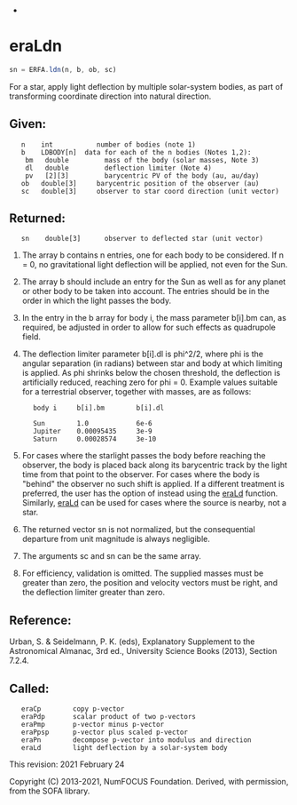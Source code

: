 +
# eraLdn

```js
sn = ERFA.ldn(n, b, ob, sc)
```

For a star, apply light deflection by multiple solar-system bodies,
as part of transforming coordinate direction into natural direction.

## Given:
```
   n    int           number of bodies (note 1)
   b    LDBODY[n]  data for each of the n bodies (Notes 1,2):
    bm   double         mass of the body (solar masses, Note 3)
    dl   double         deflection limiter (Note 4)
    pv   [2][3]         barycentric PV of the body (au, au/day)
   ob   double[3]     barycentric position of the observer (au)
   sc   double[3]     observer to star coord direction (unit vector)
```

## Returned:
```
   sn    double[3]      observer to deflected star (unit vector)
```

1) The array b contains n entries, one for each body to be
   considered.  If n = 0, no gravitational light deflection will be
   applied, not even for the Sun.

2) The array b should include an entry for the Sun as well as for
   any planet or other body to be taken into account.  The entries
   should be in the order in which the light passes the body.

3) In the entry in the b array for body i, the mass parameter
   b[i].bm can, as required, be adjusted in order to allow for such
   effects as quadrupole field.

4) The deflection limiter parameter b[i].dl is phi^2/2, where phi is
   the angular separation (in radians) between star and body at
   which limiting is applied.  As phi shrinks below the chosen
   threshold, the deflection is artificially reduced, reaching zero
   for phi = 0.   Example values suitable for a terrestrial
   observer, together with masses, are as follows:

```
      body i     b[i].bm        b[i].dl

      Sun        1.0            6e-6
      Jupiter    0.00095435     3e-9
      Saturn     0.00028574     3e-10
```

5) For cases where the starlight passes the body before reaching the
   observer, the body is placed back along its barycentric track by
   the light time from that point to the observer.  For cases where
   the body is "behind" the observer no such shift is applied.  If
   a different treatment is preferred, the user has the option of
   instead using the [eraLd][1] function.  Similarly, [eraLd][1] can be used
   for cases where the source is nearby, not a star.

6) The returned vector sn is not normalized, but the consequential
   departure from unit magnitude is always negligible.

7) The arguments sc and sn can be the same array.

8) For efficiency, validation is omitted.  The supplied masses must
   be greater than zero, the position and velocity vectors must be
   right, and the deflection limiter greater than zero.

## Reference:

   Urban, S. & Seidelmann, P. K. (eds), Explanatory Supplement to
   the Astronomical Almanac, 3rd ed., University Science Books
   (2013), Section 7.2.4.

## Called:
```
   eraCp        copy p-vector
   eraPdp       scalar product of two p-vectors
   eraPmp       p-vector minus p-vector
   eraPpsp      p-vector plus scaled p-vector
   eraPn        decompose p-vector into modulus and direction
   eraLd        light deflection by a solar-system body
```

This revision:   2021 February 24

Copyright (C) 2013-2021, NumFOCUS Foundation.
Derived, with permission, from the SOFA library.


[1]: era.ld.md
